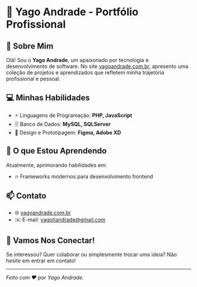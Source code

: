 # 👋 Yago Andrade - Portfólio Profissional

## 🚀 Sobre Mim

Olá! Sou o **Yago Andrade**, um apaixonado por tecnologia e desenvolvimento de software. No site [yagoandrade.com.br](https://yagoandrade.com.br), apresento uma coleção de projetos e aprendizados que refletem minha trajetória profissional e pessoal.

## 💻 Minhas Habilidades

* ⚡ Linguagens de Programação: **PHP, JavaScript**
* 🗄️ Banco de Dados: **MySQL, SQLServer**
* 🎨 Design e Prototipagem: **Figma, Adobe XD**


## 🌱 O que Estou Aprendendo

Atualmente, aprimorando habilidades em:
* 🔥 Frameworks modernos para desenvolvimento frontend

## 📫 Contato

* 🌐 [yagoandrade.com.br](https://yagoandrade.com.br)
* ✉️ E-mail: [yagotiandrade@gmail.com](mailto:contato@yagoandrade.com.br)

## 🙌 Vamos Nos Conectar!

Se interessou? Quer colaborar ou simplesmente trocar uma ideia? Não hesite em entrar em contato!

---

*Feito com ❤️ por Yago Andrade.*
